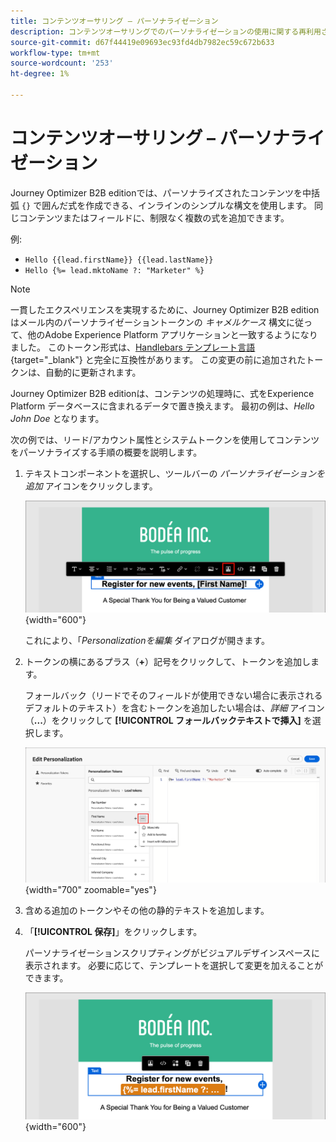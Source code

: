 ```yaml
---
title: コンテンツオーサリング – パーソナライゼーション
description: コンテンツオーサリングでのパーソナライゼーションの使用に関する再利用された節
source-git-commit: d67f44419e09693ec93fd4db7982ec59c672b633
workflow-type: tm+mt
source-wordcount: '253'
ht-degree: 1%

---
```


# コンテンツオーサリング – パーソナライゼーション

Journey Optimizer B2B editionでは、パーソナライズされたコンテンツを中括弧 `{}` で囲んだ式を作成できる、インラインのシンプルな構文を使用します。 同じコンテンツまたはフィールドに、制限なく複数の式を追加できます。

例:

* `Hello {{lead.firstName}} {{lead.lastName}}`
* `Hello {%= lead.mktoName ?: "Marketer" %}`

>[!NOTE]
>
>一貫したエクスペリエンスを実現するために、Journey Optimizer B2B editionはメール内のパーソナライゼーショントークンの _キャメルケース_ 構文に従って、他のAdobe Experience Platform アプリケーションと一致するようになりました。 このトークン形式は、[Handlebars テンプレート言語 ](https://handlebarsjs.com/guide/#what-is-handlebars){target="_blank"} と完全に互換性があります。 この変更の前に追加されたトークンは、自動的に更新されます。

Journey Optimizer B2B editionは、コンテンツの処理時に、式をExperience Platform データベースに含まれるデータで置き換えます。 最初の例は、_Hello John Doe_ となります。

次の例では、リード/アカウント属性とシステムトークンを使用してコンテンツをパーソナライズする手順の概要を説明します。

1. テキストコンポーネントを選択し、ツールバーの _パーソナライゼーションを追加_ アイコンをクリックします。

   ![ 「パーソナライズ」アイコンをクリック ](../assets/content-design-shared/visual-designer-personalize-icon.png){width="600"}

   これにより、「_Personalizationを編集_ ダイアログが開きます。

1. トークンの横にあるプラス（**+**）記号をクリックして、トークンを追加します。

   フォールバック（リードでそのフィールドが使用できない場合に表示されるデフォルトのテキスト）を含むトークンを追加したい場合は、_詳細_ アイコン（**...**）をクリックして **[!UICONTROL フォールバックテキストで挿入]** を選択します。

   ![ トークンを使用したパーソナライズされたテキストの作成 ](../assets/content-design-shared/visual-designer-personalize-dialog-handlebar.png){width="700" zoomable="yes"}

1. 含める追加のトークンやその他の静的テキストを追加します。

1. 「**[!UICONTROL 保存]**」をクリックします。

   パーソナライゼーションスクリプティングがビジュアルデザインスペースに表示されます。 必要に応じて、テンプレートを選択して変更を加えることができます。

   ![ パーソナライゼーションスクリプトを選択 ](../assets/content-design-shared/visual-designer-select-personalization-script.png){width="600"}
